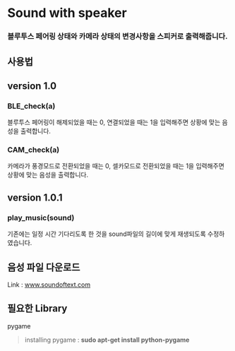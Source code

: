 Sound with speaker
=======================

### 블루투스 페어링 상태와 카메라 상태의 변경사항을 스피커로 출력해줍니다.

## 사용법

## version 1.0

### BLE_check(a)
블루투스 페어링이 해제되었을 때는 0, 연결되었을 때는 1을 입력해주면 상황에 맞는 음성을 출력합니다.

### CAM_check(a)
카메라가 풍경모드로 전환되었을 때는 0, 셀카모드로 전환되었을 때는 1을 입력해주면 상황에 맞는 음성을 출력합니다. 

## version 1.0.1
### play_music(sound)
기존에는 일정 시간 기다리도록 한 것을 sound파일의 길이에 맞게 재생되도록 수정하였습니다.

## 음성 파일 다운로드
Link : www.soundoftext.com

## 필요한 Library
pygame
> installing pygame : **sudo apt-get install python-pygame**